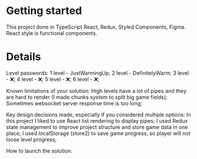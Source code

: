 # Getting started

This project done in TypeScript React, Redux, Styled Components, Figma.
React style is functional components.

# Details

Level passwords:
1 level - JustWarmingUp;
2 level - DefinitelyWarm;
3 level - ❌;
4 level - ❌;
5 level - ❌;
6 level - ❌;

Known limitations of your solution:
High levels have a lot of pipes and they are hard to render (I made chunks system to split big game fields);
Sometimes websocket server response time is too long;

Key design decisions made, especially if you considered multiple options:
In this project I liked to use React list rendering to display pipes;
I used Redux state management to improve project structure and store game data in one place;
I used localStorage (store2) to save game progress, so player will not loose level progress;

How to launch the solution:
